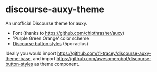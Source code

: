 # discourse-auxy-theme

An unofficial Discourse theme for auxy.

* Font (thanks to https://github.com/chipthrasher/auxy)
* 'Purple Green Orange' color scheme
* [Discourse button styles](https://github.com/awesomerobot/discourse-button-styles) (5px radius)

Ideally you would import https://github.com/t1-tracey/discourse-auxy-theme-base, and import https://github.com/awesomerobot/discourse-button-styles as theme component.
